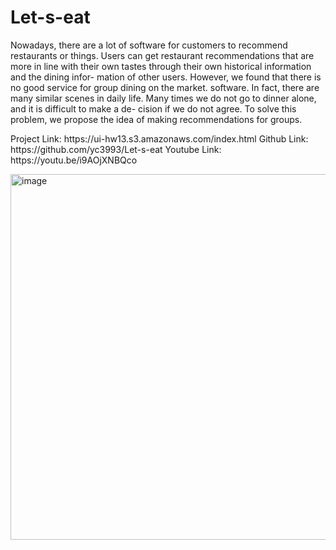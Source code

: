 # Let-s-eat
Nowadays, there are a lot of software for customers to recommend restaurants
or things. Users can get restaurant recommendations that are more in line with
their own tastes through their own historical information and the dining infor-
mation of other users. However, we found that there is no good service for group
dining on the market. software. In fact, there are many similar scenes in daily
life. Many times we do not go to dinner alone, and it is difficult to make a de-
cision if we do not agree. To solve this problem, we propose the idea of making
recommendations for groups.

<p>
  Project Link: https://ui-hw13.s3.amazonaws.com/index.html
Github Link: https://github.com/yc3993/Let-s-eat
Youtube Link: https://youtu.be/i9AOjXNBQco
</p>

<img width="585" alt="image" src="https://user-images.githubusercontent.com/90934485/168951502-3539927c-ab59-4b9e-9c3a-0e633b735c0c.png">

